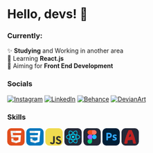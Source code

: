 
<h1>Hello, devs! 👋</h1>
<h3>Currently:</h3>
✨ <b>Studying</b> and Working in another area<br>
🌱 Learning <b>React.js</b><br>
🚀 Aiming for <b>Front End Development</b>

<h3>Socials</h3>

[![Instagram](https://img.shields.io/badge/Instagram-222222?style=for-the-badge&logo=instagram&logoColor=white)](https://www.instagram.com/lasilvadev/)
[![LinkedIn](https://img.shields.io/badge/LinkedIn-222222?style=for-the-badge&logo=linkedin&logoColor=white)](https://www.linkedin.com/in/mslarissasilva/)
[![Behance](https://img.shields.io/badge/-Behance-222222?style=for-the-badge&logo=behance&logoColor=white)](https://www.behance.net/lasilvadev)
[![DevianArt](https://img.shields.io/badge/DeviantArt-222222?style=for-the-badge&logo=deviantart&logoColor=white)](https://www.deviantart.com/lissamachado)
 
<h3>Skills</h3> 
<div style="display: inline_block" >
  <img align="center" alt="html" height="40"   src="https://github.com/tandpfun/skill-icons/raw/main/icons/HTML.svg">
  <img align="center" alt="css" height="40" src="https://github.com/tandpfun/skill-icons/raw/main/icons/CSS.svg">
  <img align="center" alt="javascript" height="40" src="https://github.com/tandpfun/skill-icons/raw/main/icons/JavaScript.svg">
  <img align="center" alt="react" height="40" src="https://github.com/tandpfun/skill-icons/raw/main/icons/React-Dark.svg">
  <img align="center" alt="figma" height="40" src="https://github.com/tandpfun/skill-icons/raw/main/icons/Figma-Dark.svg">
  <img align="center" alt="ps" height="40" src="https://github.com/tandpfun/skill-icons/raw/main/icons/Photoshop.svg">
  <img align="center" alt="autocad" height="40" src="https://github.com/tandpfun/skill-icons/blob/main/icons/AutoCAD-Dark.svg">
</div>
<br> 
